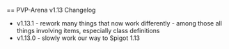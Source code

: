 == PVP-Arena v1.13 Changelog

- v1.13.1 - rework many things that now work differently - among those all things involving items, especially class definitions
- v1.13.0 - slowly work our way to Spigot 1.13

